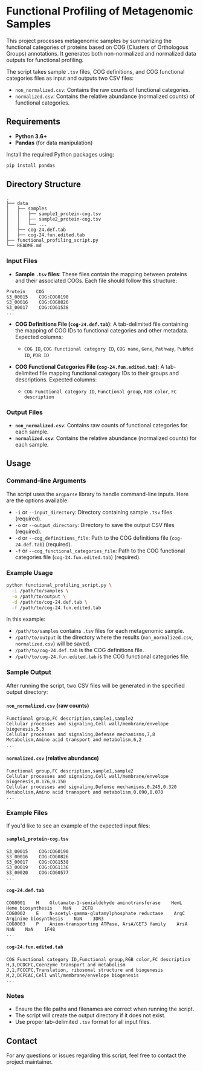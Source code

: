 # Functional Profiling of Metagenomic Samples

This project processes metagenomic samples by summarizing the functional categories of proteins based on COG (Clusters of Orthologous Groups) annotations. It generates both non-normalized and normalized data outputs for functional profiling.

The script takes sample `.tsv` files, COG definitions, and COG functional categories files as input and outputs two CSV files:
- `non_normalized.csv`: Contains the raw counts of functional categories.
- `normalized.csv`: Contains the relative abundance (normalized counts) of functional categories.

## Requirements

- **Python 3.6+**
- **Pandas** (for data manipulation)

Install the required Python packages using:

```bash
pip install pandas
```

## Directory Structure

```
.
├── data
│   ├── samples
│   │   ├── sample1_protein-cog.tsv
│   │   ├── sample2_protein-cog.tsv
│   │   └── ...
│   ├── cog-24.def.tab
│   ├── cog-24.fun.edited.tab
├── functional_profiling_script.py
└── README.md
```

### Input Files

- **Sample `.tsv` files**: These files contain the mapping between proteins and their associated COGs. Each file should follow this structure:

```
Protein    COG
S3_00015    COG:COG0190
S3_00016    COG:COG0826
S3_00017    COG:COG1538
...
```

- **COG Definitions File (`cog-24.def.tab`)**: A tab-delimited file containing the mapping of COG IDs to functional categories and other metadata. Expected columns:
  - `COG ID`, `COG Functional category ID`, `COG name`, `Gene`, `Pathway`, `PubMed ID`, `PDB ID`

- **COG Functional Categories File (`cog-24.fun.edited.tab`)**: A tab-delimited file mapping functional category IDs to their groups and descriptions. Expected columns:
  - `COG Functional category ID`, `Functional group`, `RGB color`, `FC description`

### Output Files

- **`non_normalized.csv`**: Contains raw counts of functional categories for each sample.
- **`normalized.csv`**: Contains the relative abundance (normalized counts) for each sample.

## Usage

### Command-line Arguments

The script uses the `argparse` library to handle command-line inputs. Here are the options available:

- `-i` or `--input_directory`: Directory containing sample `.tsv` files (required).
- `-o` or `--output_directory`: Directory to save the output CSV files (required).
- `-d` or `--cog_definitions_file`: Path to the COG definitions file (`cog-24.def.tab`) (required).
- `-f` or `--cog_functional_categories_file`: Path to the COG functional categories file (`cog-24.fun.edited.tab`) (required).

### Example Usage

```bash
python functional_profiling_script.py \
  -i /path/to/samples \
  -o /path/to/output \
  -d /path/to/cog-24.def.tab \
  -f /path/to/cog-24.fun.edited.tab
```

In this example:
- `/path/to/samples` contains `.tsv` files for each metagenomic sample.
- `/path/to/output` is the directory where the results (`non_normalized.csv`, `normalized.csv`) will be saved.
- `/path/to/cog-24.def.tab` is the COG definitions file.
- `/path/to/cog-24.fun.edited.tab` is the COG functional categories file.

### Sample Output

After running the script, two CSV files will be generated in the specified output directory:

#### `non_normalized.csv` (raw counts)

```
Functional group,FC description,sample1,sample2
Cellular processes and signaling,Cell wall/membrane/envelope biogenesis,5,3
Cellular processes and signaling,Defense mechanisms,7,8
Metabolism,Amino acid transport and metabolism,6,2
...
```

#### `normalized.csv` (relative abundance)

```
Functional group,FC description,sample1,sample2
Cellular processes and signaling,Cell wall/membrane/envelope biogenesis,0.176,0.150
Cellular processes and signaling,Defense mechanisms,0.245,0.320
Metabolism,Amino acid transport and metabolism,0.090,0.070
...
```

### Example Files

If you'd like to see an example of the expected input files:

#### `sample1_protein-cog.tsv`

```
S3_00015    COG:COG0190
S3_00016    COG:COG0826
S3_00017    COG:COG1538
S3_00019    COG:COG1136
S3_00020    COG:COG0577
...
```

#### `cog-24.def.tab`

```
COG0001    H    Glutamate-1-semialdehyde aminotransferase    HemL    Heme biosynthesis    NaN    2CFB
COG0002    E    N-acetyl-gamma-glutamylphosphate reductase    ArgC    Arginine biosynthesis    NaN    3DR3
COG0003    P    Anion-transporting ATPase, ArsA/GET3 family    ArsA    NaN    NaN    1F48
...
```

#### `cog-24.fun.edited.tab`

```
COG Functional category ID,Functional group,RGB color,FC description
H,3,DCDCFC,Coenzyme transport and metabolism
J,1,FCCCFC,Translation, ribosomal structure and biogenesis
M,2,DCFCAC,Cell wall/membrane/envelope biogenesis
...
```

### Notes

- Ensure the file paths and filenames are correct when running the script.
- The script will create the output directory if it does not exist.
- Use proper tab-delimited `.tsv` format for all input files.

## Contact

For any questions or issues regarding this script, feel free to contact the project maintainer.